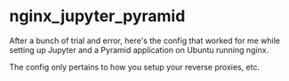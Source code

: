 # nginx_jupyter_pyramid
After a bunch of trial and error, here's the config that worked for me while setting up Jupyter and a Pyramid application on Ubuntu running nginx.

The config only pertains to how you setup your reverse proxies, etc.
